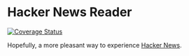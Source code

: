 # Hacker News Reader

[![Coverage Status](https://coveralls.io/repos/github/alaneparisot/hacker-news-reader/badge.svg?branch=master)](https://coveralls.io/github/alaneparisot/hacker-news-reader?branch=master)

Hopefully, a more pleasant way to experience [Hacker News](https://news.ycombinator.com).